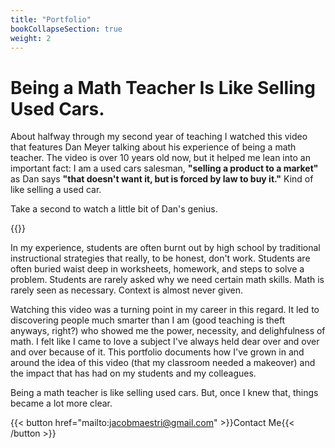 ```yaml
---
title: "Portfolio"
bookCollapseSection: true
weight: 2
---
```


# Being a Math Teacher Is Like Selling Used Cars.

About halfway through my second year of teaching I watched this video that features Dan Meyer talking about his experience of being a math teacher. The video is over 10 years old now, but it helped me lean into an important fact: I am a used cars salesman, **"selling a product to a market"** as Dan says **"that doesn't want it, but is forced by law to buy it."** Kind of like selling a used car.

Take a second to watch a little bit of Dan's genius.

{{<youtube NWUFjb8w9Ps>}}

In my experience, students are often burnt out by high school by traditional instructional strategies that really, to be honest, don't work. Students are often buried waist deep in worksheets, homework, and steps to solve a problem. Students are rarely asked why we need certain math skills. Math is rarely seen as necessary. Context is almost never given.

Watching this video was a turning point in my career in this regard. It led to discovering people much smarter than I am (good teaching is theft anyways, right?) who showed me the power, necessity, and delighfulness of math. I felt like I came to love a subject I've always held dear over and over and over because of it. This portfolio documents how I've grown in and around the idea of this video (that my classroom needed a makeover) and the impact that has had on my students and my colleagues.

Being a math teacher is like selling used cars. But, once I knew that, things became a lot more clear.

{{< button href="mailto:jacobmaestri@gmail.com" >}}Contact Me{{< /button >}}
